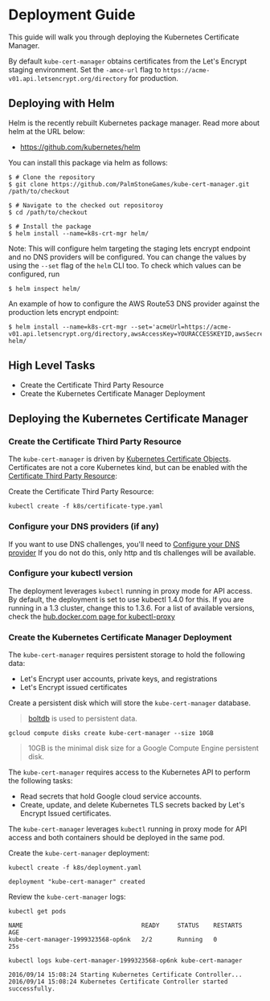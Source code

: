# Deployment Guide

This guide will walk you through deploying the Kubernetes Certificate Manager.

By default `kube-cert-manager` obtains certificates from the Let's Encrypt staging environment. Set the `-amce-url` flag to `https://acme-v01.api.letsencrypt.org/directory` for production.

## Deploying with Helm

Helm is the recently rebuilt Kubernetes package manager. Read more about helm at the URL below:

- https://github.com/kubernetes/helm

You can install this package via helm as follows:

```
$ # Clone the repository
$ git clone https://github.com/PalmStoneGames/kube-cert-manager.git /path/to/checkout

$ # Navigate to the checked out repositoroy
$ cd /path/to/checkout

$ # Install the package
$ helm install --name=k8s-crt-mgr helm/
```

Note: This will configure helm targeting the staging lets encrypt endpoint and no DNS providers will be configured. You can change the values by using the `--set` flag of the `helm` CLI too. To check which values can be configured, run

```
$ helm inspect helm/
```

An example of how to configure the AWS Route53 DNS provider against the production lets encrypt endpoint:

```
$ helm install --name=k8s-crt-mgr --set='acmeUrl=https://acme-v01.api.letsencrypt.org/directory,awsAccessKey=YOURACCESSKEYID,awsSecretKey=YOURSECRETKEY' helm/
```

## High Level Tasks

* Create the Certificate Third Party Resource
* Create the Kubernetes Certificate Manager Deployment

## Deploying the Kubernetes Certificate Manager

### Create the Certificate Third Party Resource

The `kube-cert-manager` is driven by [Kubernetes Certificate Objects](certificate-objects.md). Certificates are not a core Kubernetes kind, but can be enabled with the [Certificate Third Party Resource](certificate-third-party-resource.md):

Create the Certificate Third Party Resource:

```
kubectl create -f k8s/certificate-type.yaml 
```


### Configure your DNS providers (if any)

If you want to use DNS challenges, you'll need to [Configure your DNS provider](providers.md)
If you do not do this, only http and tls challenges will be available.

### Configure your kubectl version

The deployment leverages `kubectl` running in proxy mode for API access. By default, the deployment is set to use kubectl 1.4.0 for this. If you are running in a 1.3 cluster, change this to 1.3.6.
For a list of available versions, check the [hub.docker.com page for kubectl-proxy](https://hub.docker.com/r/palmstonegames/kubectl-proxy/tags/)

### Create the Kubernetes Certificate Manager Deployment

The `kube-cert-manager` requires persistent storage to hold the following data:

* Let's Encrypt user accounts, private keys, and registrations
* Let's Encrypt issued certificates

Create a persistent disk which will store the `kube-cert-manager` database.
> [boltdb](https://github.com/boltdb/bolt) is used to persistent data.

```
gcloud compute disks create kube-cert-manager --size 10GB
```

> 10GB is the minimal disk size for a Google Compute Engine persistent disk.

The `kube-cert-manager` requires access to the Kubernetes API to perform the following tasks:

* Read secrets that hold Google cloud service accounts.
* Create, update, and delete Kubernetes TLS secrets backed by Let's Encrypt Issued certificates.

The `kube-cert-manager` leverages `kubectl` running in proxy mode for API access and both containers should be deployed in the same pod.

Create the `kube-cert-manager` deployment:

```
kubectl create -f k8s/deployment.yaml 
```
```
deployment "kube-cert-manager" created
```

Review the `kube-cert-manager` logs:

```
kubectl get pods
```
```
NAME                                 READY     STATUS    RESTARTS   AGE
kube-cert-manager-1999323568-op6nk   2/2       Running   0          25s
```

```
kubectl logs kube-cert-manager-1999323568-op6nk kube-cert-manager
```

```
2016/09/14 15:08:24 Starting Kubernetes Certificate Controller...
2016/09/14 15:08:24 Kubernetes Certificate Controller started successfully.
```
